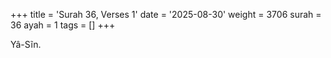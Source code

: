 +++
title = 'Surah 36, Verses 1'
date = '2025-08-30'
weight = 3706
surah = 36
ayah = 1
tags = []
+++

Yâ-Sĩn.